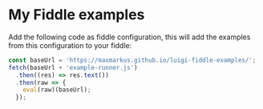 # My Fiddle examples

Add the following code as fiddle configuration, this will add the examples from this configuration to your fiddle: 

```javascript
const baseUrl = 'https://maxmarkus.github.io/luigi-fiddle-examples/';
fetch(baseUrl + 'example-runner.js')
  .then((res) => res.text())
  .then(raw => {
    eval(raw)(baseUrl);
  });
```
